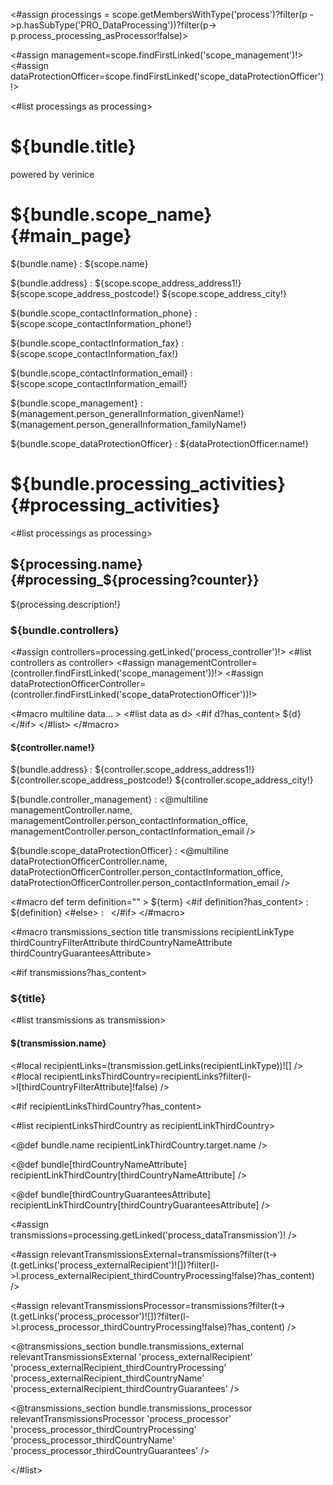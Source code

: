 <#assign processings = scope.getMembersWithType('process')?filter(p ->p.hasSubType('PRO_DataProcessing'))?filter(p-> p.process_processing_asProcessor!false)>

<#assign management=scope.findFirstLinked('scope_management')!>
<#assign dataProtectionOfficer=scope.findFirstLinked('scope_dataProtectionOfficer')!>

<style>
<#include "styles/default.css">
.scopeinfo {
  padding-top: 2mm;
}
dt {
  font-weight: 600;
}
.scopeinfo dd {
  padding-bottom: 2mm;
}
.processinfo h3 {
  page-break-after: avoid;
}
.processinfo dl {
  padding-left: 4mm;
}

.transmissioninfo {
  page-break-inside: avoid;
}

.transmissioninfo dl {
  padding-bottom: 2mm;
}
</style>

<bookmarks>
  <bookmark name="${bundle.scope_name}" href="#main_page"/>
  <bookmark name="${bundle.processing_activities}" href="#processing_activities">
<#list processings as processing>
    <bookmark name="${processing.name}" href="#processing_${processing?counter}"/>
</#list>
  </bookmark>
</bookmarks>

<div class="cover">
<h1>${bundle.title}</h1>
<p>powered by verinice</p>
</div>

# ${bundle.scope_name}{#main_page}

<div class="scopeinfo">

${bundle.name}
: ${scope.name}

${bundle.address}
: ${scope.scope_address_address1!}  
${scope.scope_address_postcode!} ${scope.scope_address_city!}

${bundle.scope_contactInformation_phone}
: ${scope.scope_contactInformation_phone!}

${bundle.scope_contactInformation_fax}
: ${scope.scope_contactInformation_fax!}

${bundle.scope_contactInformation_email}
: ${scope.scope_contactInformation_email!}

${bundle.scope_management}
: ${management.person_generalInformation_givenName!} ${management.person_generalInformation_familyName!}

${bundle.scope_dataProtectionOfficer}
: ${dataProtectionOfficer.name!}

</div>

<div class="pagebreak"/>

# ${bundle.processing_activities}{#processing_activities}

<#list processings as processing>

<div class="processinfo">

## ${processing.name} {#processing_${processing?counter}}

${processing.description!}


### ${bundle.controllers}

<#assign controllers=processing.getLinked('process_controller')!>
<#list controllers as controller>
<#assign managementController=(controller.findFirstLinked('scope_management'))!>
<#assign dataProtectionOfficerController=(controller.findFirstLinked('scope_dataProtectionOfficer'))!>

<div class="controllerinfo">

<#macro multiline data... >
<#list data as d>
 <#if d?has_content>
   ${d}  
 </#if>
</#list>
</#macro>

#### ${controller.name!}

${bundle.address}
: ${controller.scope_address_address1!}  
${controller.scope_address_postcode!} ${controller.scope_address_city!}

${bundle.controller_management}
: <@multiline managementController.name, managementController.person_contactInformation_office, managementController.person_contactInformation_email />

${bundle.scope_dataProtectionOfficer}
: <@multiline dataProtectionOfficerController.name, dataProtectionOfficerController.person_contactInformation_office, dataProtectionOfficerController.person_contactInformation_email />

</div>

<#macro def term definition="" >
${term}
<#if definition?has_content>
: ${definition}
<#else>
: &nbsp;
</#if>
</#macro>

<#macro transmissions_section title transmissions recipientLinkType thirdCountryFilterAttribute thirdCountryNameAttribute thirdCountryGuaranteesAttribute>

<#if transmissions?has_content>

### ${title}

<#list transmissions as transmission>

<div class="transmissioninfo">

#### ${transmission.name}

<#local recipientLinks=(transmission.getLinks(recipientLinkType))![] />
<#local recipientLinksThirdCountry=recipientLinks?filter(l->l[thirdCountryFilterAttribute]!false) />

<#if recipientLinksThirdCountry?has_content>

<#list recipientLinksThirdCountry as recipientLinkThirdCountry>
<div class="recipientinfo">

<@def bundle.name recipientLinkThirdCountry.target.name />

<@def bundle[thirdCountryNameAttribute] recipientLinkThirdCountry[thirdCountryNameAttribute] />

<@def bundle[thirdCountryGuaranteesAttribute] recipientLinkThirdCountry[thirdCountryGuaranteesAttribute] />

</div>
</#list>
</#if>
</div>
</#list>
</#if>
</#macro>

<#assign transmissions=processing.getLinked('process_dataTransmission')! />

<#assign relevantTransmissionsExternal=transmissions?filter(t-> 
  (t.getLinks('process_externalRecipient')![])?filter(l->l.process_externalRecipient_thirdCountryProcessing!false)?has_content) />

<#assign relevantTransmissionsProcessor=transmissions?filter(t-> 
  (t.getLinks('process_processor')![])?filter(l->l.process_processor_thirdCountryProcessing!false)?has_content) />

<@transmissions_section 
  bundle.transmissions_external
  relevantTransmissionsExternal
  'process_externalRecipient'
  'process_externalRecipient_thirdCountryProcessing'
  'process_externalRecipient_thirdCountryName'
  'process_externalRecipient_thirdCountryGuarantees' />

<@transmissions_section 
  bundle.transmissions_processor
  relevantTransmissionsProcessor
  'process_processor'
  'process_processor_thirdCountryProcessing'
  'process_processor_thirdCountryName'
  'process_processor_thirdCountryGuarantees' />

</#list>
</div>
</#list>